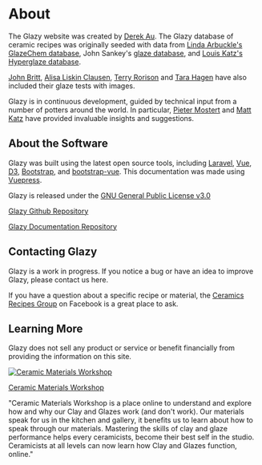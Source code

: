 # About

The Glazy website was created by [Derek Au](http://www.derekau.net/).
The Glazy database of ceramic recipes was originally seeded 
with data from [Linda Arbuckle's](http://lindaarbuckle.com) 
 [GlazeChem database](http://lindaarbuckle.com/arbuckle_handouts.html), 
John Sankey's [glaze database](http://www.johnsankey.ca/glazedata.html), 
and [Louis Katz's](http://www.louiskatz.net) [Hyperglaze database](http://falcon.tamucc.edu/~lkatz/allglazes.txt). 

[John Britt](http://johnbrittpottery.com/), 
[Alisa Liskin Clausen](https://www.facebook.com/AlisaLiskinClausenCeramics/), 
[Terry Rorison](http://www.mckeesrocks.com/artist-volunteer-terry-rorison-has-dedicated-life-to-the-arts/) 
and 
[Tara Hagen](http://glazeitorium.blogspot.com/) have also included their glaze tests with images.

Glazy is in continuous development, 
guided by technical input from a number of potters around the world. 
In particular, [Pieter Mostert](http://www.pietermostert.com/) and [Matt Katz](https://www.ceramicmaterialsworkshop.com/) have provided invaluable 
insights and suggestions.

## About the Software

Glazy was built using the latest open source tools, including 
[Laravel](https://laravel.com/), 
[Vue](https://vuejs.org/),
[D3](https://d3js.org/),
[Bootstrap](https://getbootstrap.com/),
and 
[bootstrap-vue](https://bootstrap-vue.js.org/).
This documentation was made using [Vuepress](https://vuepress.vuejs.org/).

Glazy is released under the [GNU General Public License v3.0](https://www.gnu.org/licenses/gpl-3.0.en.html)

[Glazy Github Repository](https://github.com/derekphilipau/glazy)

[Glazy Documentation Repository](https://github.com/derekphilipau/glazypress)

## Contacting Glazy

Glazy is a work in progress. If you notice a bug or have an idea to improve Glazy, please contact us here.

If you have a question about a specific recipe or material, 
the [Ceramics Recipes Group](https://www.facebook.com/groups/disisdkat/) 
on Facebook is a great place to ask.

## Learning More

Glazy does not sell any product or service or benefit financially from providing the information on this site.

[![Ceramic Materials ​Workshop](/img/logo-cmw.jpg)](https://www.ceramicmaterialsworkshop.com/)

[Ceramic Materials Workshop](https://www.ceramicmaterialsworkshop.com/)

"Ceramic Materials ​Workshop is a place online to understand 
and explore how and why our Clay and Glazes work (and don't work). 
Our materials speak for us in the kitchen and gallery, it benefits 
us to learn about how to speak through our materials. Mastering 
the skills of clay and glaze performance helps every ceramicists, 
become their best self in the studio. Ceramicists at all levels 
can now learn how Clay and Glazes function, online."
